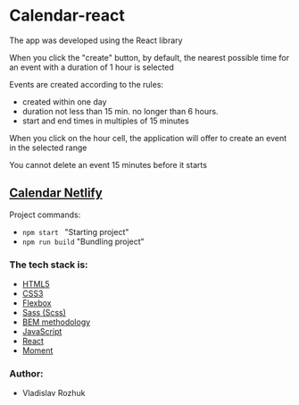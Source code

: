 # Calendar-react

The app was developed using the React library

When you click the "create" button, by default, the nearest possible time for an event with a duration of 1 hour is selected

Events are created according to the rules:

- created within one day
- duration not less than 15 min. no longer than 6 hours.
- start and end times in multiples of 15 minutes

When you click on the hour cell, the application will offer to create an event in the selected range

You cannot delete an event 15 minutes before it starts

## [Calendar Netlify](https://lucent-praline-056e76.netlify.app/)

Project commands:

- `npm start ` "Starting project"
- `npm run build` "Bundling project"

### The tech stack is:

- [HTML5](http://htmlbook.ru/html)
- [CSS3](https://developer.mozilla.org/ru/docs/Web/CSS)
- [Flexbox](https://css-tricks.com/snippets/css/a-guide-to-flexbox/)
- [Sass (Scss)](https://sass-lang.com/)
- [BEM methodology](https://en.bem.info/methodology/)
- [JavaScript](https://en.wikipedia.org/wiki/JavaScript)
- [React](https://en.reactjs.org/)
- [Moment](https://momentjs.com/)

### Author:

- Vladislav Rozhuk
